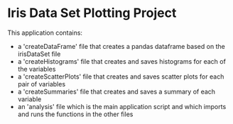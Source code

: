 # Iris Data Set Plotting Project

This application contains:

* a 'createDataFrame' file that creates a pandas dataframe based on the irisDataSet file
* a 'createHistograms' file that creates and saves histograms for each of the variables
* a 'createScatterPlots' file that creates and saves scatter plots for each pair of variables
* a 'createSummaries' file that creates and saves a summary of each variable
* an 'analysis' file which is the main application script and which imports and runs the functions in the other files
